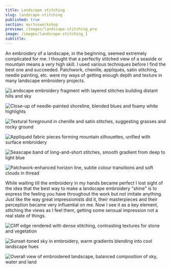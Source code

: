 ```yaml
---
title: Landscape stitching
slug: landscape-stitching
published: true
section: myrtusworkshop
preview: /images/landscape-stitching_prw
image: /images/landscape-stitching_1
subtitle:
---
```


An embroidery of a landscape, in the beginning, seemed extremely complicated for me. I thought that a perfectly stitched view of a seaside or mountain means a very high skill. I used various techniques before I find the best one and succeeded. Patchwork, chenille, appliqués, satin stitching, needle painting, etc. were my ways of getting enough depth and texture in many landscape embroidery projects.

![Landscape embroidery fragment with layered stitches building distant hills and sky](/images/landscape-stitching_2)

![Close-up of needle-painted shoreline, blended blues and foamy white highlights](/images/landscape-stitching_3)

![Textural foreground in chenille and satin stitches, suggesting grasses and rocky ground](/images/landscape-stitching_4)

![Appliquéd fabric pieces forming mountain silhouettes, unified with surface embroidery](/images/landscape-stitching_5)

![Seascape band of long-and-short stitches, smooth gradient from deep to light blue](/images/landscape-stitching_6)

![Patchwork-enhanced horizon line, subtle colour transitions and soft clouds in thread](/images/landscape-stitching_7)

While waiting till the embroidery in my hands became perfect I lost sight of the idea that the best way to make a landscape embroidery "shine" is to express the feeling you have throughout the work but not imitate anything. Just like the way great impressionists did it, their masterpieces and their perception became very influential on me. Now I see it as a key element, stitching the views as I feel them, getting some sensual impression not a real state of things.

![Cliff edge rendered with dense stitching, contrasting textures for stone and vegetation](/images/landscape-stitching_8)

![Sunset-toned sky in embroidery, warm gradients blending into cool landscape hues](/images/landscape-stitching_9)

![Overall view of embroidered landscape, balanced composition of sky, water and land](/images/landscape-stitching_10)
